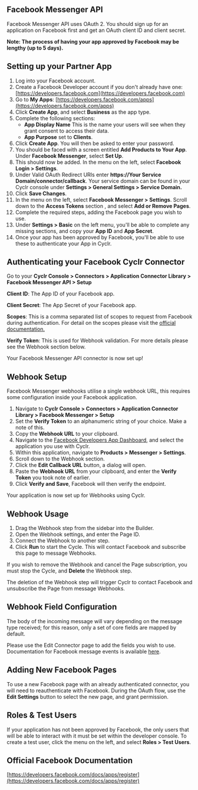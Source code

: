 
## Facebook Messenger API 


Facebook Messenger API uses OAuth 2. You should sign up for an application on Facebook first and get an OAuth client ID and client secret.

**Note: The process of having your app approved by Facebook may be lengthy  (up to 5 days).**

## Setting up your Partner App

1. Log into your Facebook account.
2. Create a Facebook Developer account if you don't already have one: [https://developers.facebook.com](https://developers.facebook.com)
3. Go to **My Apps**: [https://developers.facebook.com/apps](https://developers.facebook.com/apps)
4. Click **Create App**, and select **Business** as the app type.
5. Complete the following sections:
    - **App Display Name** This is the name your users will see when they grant consent to access their data.
    - **App Purpose** set to **Clients**.
6. Click **Create App**.  You will then be asked to enter your password.
7. You should be faced with a screen entitled **Add Products to Your App**. Under **Facebook Messenger**, select **Set Up**.
8. This should now be added.  In the menu on the left, select **Facebook Login > Settings**.
9. Under Valid OAuth Redirect URIs enter **https://Your Service Domain/connector/callback**. Your service domain can be found in your Cyclr console under **Settings > General Settings > Service Domain.**
10. Click **Save Changes**.
11. In the menu on the left, select **Facebook Messenger > Settings**. Scroll down to the **Access Tokens** section , and select **Add or Remove Pages**. 
12. Complete the required steps, adding the Facebook page you wish to use.
13. Under **Settings > Basic** on the left menu, you'll be able to complete any missing sections, and copy your **App ID** and **App Secret**.  
14. Once your app has been approved by Facebook, you'll be able to use these to authenticate your App in Cyclr.


## Authenticating your Facebook Cyclr Connector

Go to your **Cyclr Console > Connectors > Application Connector Library > Facebook Messenger API > Setup**

**Client ID**: The App ID of your Facebook app.

**Client Secret**: The App Secret of your Facebook app.

**Scopes**: This is a comma separated list of scopes to request from Facebook during authentication.  For detail on the scopes please visit the [official documentation.](https://developers.facebook.com/docs/permissions/reference/)

**Verify Token**: This is used for Webhook validation. For more details please see the Webhook section below.

Your Facebook Messenger API connector is now set up! 

## Webhook Setup

Facebook Messenger webhooks utilise a single webhook URL, this requires some configuration inside your Facebook application.

1. Navigate to **Cyclr Console > Connectors > Application Connector Library > Facebook Messenger > Setup**
2. Set the **Verify Token** to an alphanumeric string of your choice. Make a note of this.
3. Copy the **Webhook URL** to your clipboard.
4. Navigate to the [Facebook Developers App Dashboard](https://developers.facebook.com/apps), and select the application you use with Cyclr.
5. Within this application, navigate to **Products > Messenger > Settings**.
6. Scroll down to the Webhook section.
7. Click the **Edit Callback URL** button, a dialog will open.
8. Paste the **Webhook URL** from your clipboard, and enter the **Verify Token** you took note of earlier.
9. Click **Verify and Save**, Facebook will then verify the endpoint.

Your application is now set up for Webhooks using Cyclr.

## Webhook Usage

1. Drag the Webhook step from the sidebar into the Builder.
2. Open the Webhook settings, and enter the Page ID.
3. Connect the Webhook to another step.
4. Click **Run** to start the Cycle. This will contact Facebook and subscribe this page to message Webhooks.

If you wish to remove the Webhook and cancel the Page subscription, you must stop the Cycle, and **Delete** the Webhook step.

The deletion of the Webhook step will trigger Cyclr to contact Facebook and unsubscribe the Page from message Webhooks.

## Webhook Field Configuration

The body of the incoming message will vary depending on the message type received; for this reason, only a set of core fields are mapped by default.

Please use the Edit Connector page to add the fields you wish to use. Documentation for Facebook message events is available [here](https://developers.facebook.com/docs/messenger-platform/reference/webhook-events/messages).

## Adding New Facebook Pages

To use a new Facebook page with an already authenticated connector, you will need to reauthenticate with Facebook.
During the OAuth flow, use the **Edit Settings** button to select the new page, and grant permission.

## Roles & Test Users

If your application has not been approved by Facebook, the only users that will be able to interact with it must be set within the developer console. To create a test user, click the menu on the left, and select **Roles > Test Users**.

## Official Facebook Documentation

[https://developers.facebook.com/docs/apps/register](https://developers.facebook.com/docs/apps/register)
